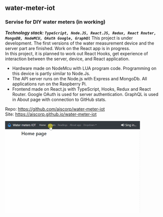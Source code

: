 ## water-meter-iot  

### Servise for DIY water meters (in working)  

***Technology stack: `TypeScript, Node.JS, React.JS, Redux, React Router, MongoDB, NodeMCU, OAuth Google, GraphQl`*** 
This project is under development. The first versions of the water measurement device and the server part are finished. Work on the React app is in progress.  
In this project, it is planned to work out React Hooks, get experience of interaction between the server, device, and React application.  
- Hardware made on NodeMcu with LUA program code. Programming on this device is partly similar to Node.Js.  
- The API server runs on the Node.js with Express and MongoDb. All applications run on the Raspberry Pi.  
- Frontend made on React.js with TypeScript, Hooks, Redux and React Router. Google OAuth is used for server authentication. GraphQL is used in About page with connection to GitHub stats.

Repo: https://github.com/aiscorp/water-meter-iot  
Site: https://aiscorp.github.io/water-meter-iot

<img src="https://github.com/aiscorp/water-meter-iot/blob/master/image.gif?raw=true" height=300>
